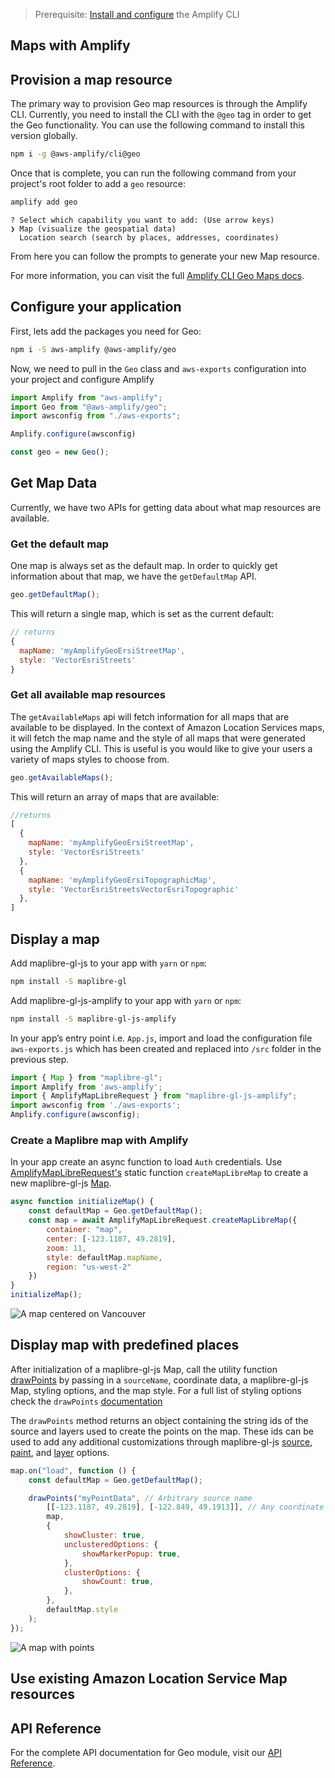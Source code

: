 > Prerequisite: [Install and configure](~/cli/start/install.md) the Amplify CLI

## Maps with Amplify

## Provision a map resource

The primary way to provision Geo map resources is through the Amplify CLI. Currently, you need to install the CLI with the `@geo` tag in order to get the Geo functionality. You can use the following command to install this version globally.

```bash
npm i -g @aws-amplify/cli@geo
```

Once that is complete, you can run the following command from your project's root folder to add a `geo` resource:

```bash
amplify add geo
```

```
? Select which capability you want to add: (Use arrow keys)
❯ Map (visualize the geospatial data)
  Location search (search by places, addresses, coordinates)
```

From here you can follow the prompts to generate your new Map resource.

<!-- TODO: replace with proper link to CLI docs -->
For more information, you can visit the full [Amplify CLI Geo Maps docs](~/lib/geo/maps.md).

## Configure your application

First, lets add the packages you need for Geo:

```bash
npm i -S aws-amplify @aws-amplify/geo
```

Now, we need to pull in the `Geo` class and `aws-exports` configuration into your project and configure Amplify

```javascript
import Amplify from "aws-amplify";
import Geo from "@aws-amplify/geo";
import awsconfig from "./aws-exports";

Amplify.configure(awsconfig)

const geo = new Geo();
```

## Get Map Data

Currently, we have two APIs for getting data about what map resources are available.

### Get the default map

One map is always set as the default map. In order to quickly get information about that map, we have the `getDefaultMap` API.

```javascript
geo.getDefaultMap();
```

This will return a single map, which is set as the current default:

```javascript
// returns
{
  mapName: 'myAmplifyGeoErsiStreetMap',
  style: 'VectorEsriStreets'
}
```

### Get all available map resources

The `getAvailableMaps` api will fetch information for all maps that are available to be displayed. In the context of Amazon Location Services maps, it will fetch the map name and the style of all maps that were generated using the Amplify CLI. This is useful is you would like to give your users a variety of maps styles to choose from.

```javascript
geo.getAvailableMaps();
```

This will return an array of maps that are available:

```javascript
//returns
[
  {
    mapName: 'myAmplifyGeoErsiStreetMap',
    style: 'VectorEsriStreets'
  },
  {
    mapName: 'myAmplifyGeoErsiTopographicMap',
    style: 'VectorEsriStreetsVectorEsriTopographic'
  },
]
```

## Display a map

Add maplibre-gl-js to your app with `yarn` or `npm`:

```bash
npm install -S maplibre-gl
```

Add maplibre-gl-js-amplify to your app with `yarn` or `npm`:

```bash
npm install -S maplibre-gl-js-amplify
```

In your app’s entry point i.e. `App.js`, import and load the configuration file `aws-exports.js` which has been created and replaced into `/src` folder in the previous step.
```javascript
import { Map } from "maplibre-gl";
import Amplify from 'aws-amplify';
import { AmplifyMapLibreRequest } from "maplibre-gl-js-amplify";
import awsconfig from './aws-exports';
Amplify.configure(awsconfig);
```

### Create a Maplibre map with Amplify

In your app create an async function to load `Auth` credentials. Use [AmplifyMapLibreRequest's](https://github.com/aws-amplify/maplibre-gl-js-amplify/blob/main/API.md#amplifymaplibrerequest) static function `createMapLibreMap` to create a new maplibre-gl-js [Map](https://maplibre.org/maplibre-gl-js-docs/api/map/).
```javascript
async function initializeMap() {
    const defaultMap = Geo.getDefaultMap();
    const map = await AmplifyMapLibreRequest.createMapLibreMap({
        container: "map",
        center: [-123.1187, 49.2819],
        zoom: 11,
        style: defaultMap.mapName,
        region: "us-west-2"
    })
}
initializeMap();
```

![A map centered on Vancouver](~/images/display-map.png)

## Display map with predefined places

After initialization of a maplibre-gl-js Map, call the utility function [drawPoints](https://github.com/aws-amplify/maplibre-gl-js-amplify/blob/main/API.md#drawpoints) by passing in a `sourceName`, coordinate data, a maplibre-gl-js Map, styling options, and the map style. For a full list of styling options check the `drawPoints` [documentation](https://github.com/aws-amplify/maplibre-gl-js-amplify/blob/main/API.md#drawpoints)

<amplify-callout>

The `drawPoints` method returns an object containing the string ids of the source and layers used to create the points on the map. These ids can be used to add any additional customizations through maplibre-gl-js [source](https://maplibre.org/maplibre-gl-js-docs/api/sources/), [paint](https://maplibre.org/maplibre-gl-js-docs/style-spec/layers/#paint-property), and [layer](https://maplibre.org/maplibre-gl-js-docs/style-spec/layers/) options.

</amplify-callout>

```javascript
map.on("load", function () {
    const defaultMap = Geo.getDefaultMap();

    drawPoints("myPointData", // Arbitrary source name
        [[-123.1187, 49.2819], [-122.849, 49.1913]], // Any coordinate or Feature data
        map,
        {
            showCluster: true,
            unclusteredOptions: {
                showMarkerPopup: true,
            },
            clusterOptions: {
                showCount: true,
            },
        },
        defaultMap.style
    );
});

```

![A map with points](~/images/display-map-with-points.png)

## Use existing Amazon Location Service Map resources
<!-- TODO -->
## API Reference

<!-- TODO: update with Geo link when finished -->
For the complete API documentation for Geo module, visit our [API Reference](https://aws-amplify.github.io/amplify-js/api/classes/storageclass.html).
